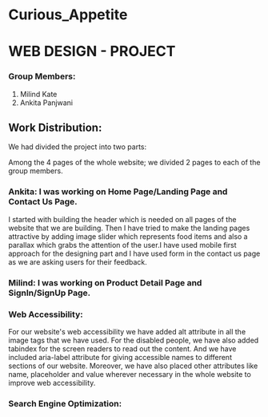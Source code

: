 # Curious_Appetite

# WEB DESIGN - PROJECT

### Group Members: 
 1) Milind Kate
 2) Ankita Panjwani

## Work Distribution:

We had divided the project into two parts:

Among the 4 pages of the whole website; we divided 2 pages to each of the group members.


### Ankita: I was working on Home Page/Landing Page and Contact Us Page.
I started with building the header which is needed on all pages of the website that we are building. Then I have tried to make the landing pages attractive by adding image slider which represents food items and also a parallax which grabs the attention of the user.I have used mobile first approach for the designing part and I have used form in the contact us page as we are asking users for their feedback.

### Milind: I was working on Product Detail Page and SignIn/SignUp Page. 


### Web Accessibility:

For our website's web accessibility we have added alt attribute in all the image tags that we have used. For the disabled people, we have also added tabindex for the screen readers to read out the content. And we have included aria-label attribute for giving accessible names to different sections of our website. Moreover, we have also placed other attributes like name, placeholder and value wherever necessary in the whole website to improve web accessibility.

### Search Engine Optimization:
